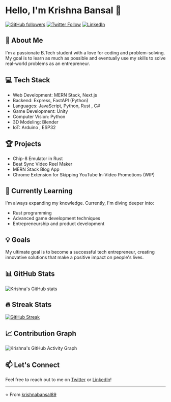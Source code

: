 # Hello, I'm Krishna Bansal 👋

[![GitHub followers](https://img.shields.io/github/followers/krishnabansal89?label=Follow&style=social)](https://github.com/krishnabansal89)
[![Twitter Follow](https://img.shields.io/twitter/follow/krishna__bansal?label=Follow&style=social)](https://twitter.com/krishna__bansal)
[![LinkedIn](https://img.shields.io/badge/-Krishna%20Bansal-blue?style=flat-square&logo=Linkedin&logoColor=white&link=https://www.linkedin.com/in/krishna-bansal-a82a68254/)](https://www.linkedin.com/in/krishna-bansal-a82a68254/)

## 🚀 About Me

I'm a passionate B.Tech student with a love for coding and problem-solving. My goal is to learn as much as possible and eventually use my skills to solve real-world problems as an entrepreneur.

## 💻 Tech Stack

- Web Development: MERN Stack, Next.js
- Backend: Express, FastAPI (Python)
- Languages: JavaScript, Python, Rust , C#
- Game Development: Unity
- Computer Vision: Python
- 3D Modeling: Blender
- IoT: Arduino , ESP32

## 🏆 Projects

- Chip-8 Emulator in Rust
- Beat Sync Video Reel Maker
- MERN Stack Blog App
- Chrome Extension for Skipping YouTube In-Video Promotions (WIP)

## 🌱 Currently Learning

I'm always expanding my knowledge. Currently, I'm diving deeper into:

- Rust programming
- Advanced game development techniques
- Entrepreneurship and product development

## 💡 Goals

My ultimate goal is to become a successful tech entrepreneur, creating innovative solutions that make a positive impact on people's lives.

## 📊 GitHub Stats

![Krishna's GitHub stats](https://github-readme-stats.vercel.app/api?username=krishnabansal89&show_icons=true&theme=radical)

## 🔥 Streak Stats

[![GitHub Streak](https://github-readme-streak-stats.herokuapp.com/?user=krishnabansal89&theme=dark)](https://git.io/streak-stats)

## 📈 Contribution Graph

![Krishna's GitHub Activity Graph](https://activity-graph.herokuapp.com/graph?username=krishnabansal89&theme=github)

## 📫 Let's Connect

Feel free to reach out to me on [Twitter](https://twitter.com/krishna__bansal) or [LinkedIn](https://www.linkedin.com/in/krishna-bansal-a82a68254/)!

---

⭐️ From [krishnabansal89](https://github.com/krishnabansal89)

